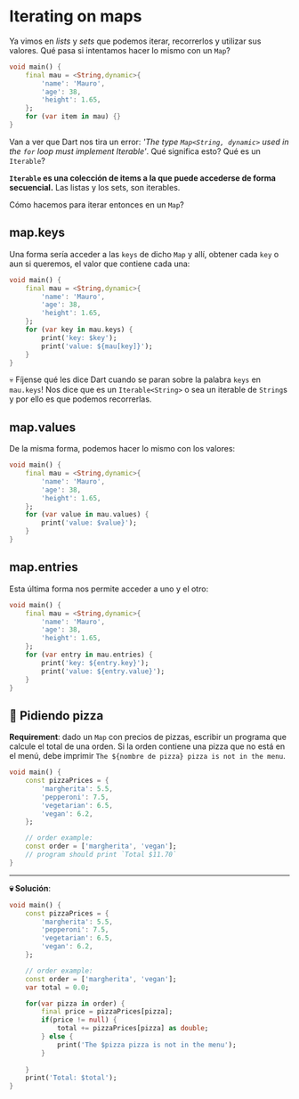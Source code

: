 # Iterating on maps

Ya vimos en _lists_ y _sets_ que podemos iterar, recorrerlos y utilizar sus valores. Qué pasa si intentamos hacer lo mismo con un `Map`?

```dart
void main() {
    final mau = <String,dynamic>{
        'name': 'Mauro',
        'age': 38,
        'height': 1.65,
    };
    for (var item in mau) {}
}
```

Van a ver que Dart nos tira un error: _'The type `Map<String, dynamic>` used in the `for` loop must implement Iterable'_. Qué significa esto? Qué es un `Iterable`?

__`Iterable` es una colección de items a la que puede accederse de forma secuencial.__ Las listas y los sets, son iterables.

Cómo hacemos para iterar entonces en un `Map`?

## map.keys

Una forma sería acceder a las `keys` de dicho `Map` y allí, obtener cada `key` o aun si queremos, el valor que contiene cada una:

```dart
void main() {
    final mau = <String,dynamic>{
        'name': 'Mauro',
        'age': 38,
        'height': 1.65,
    };
    for (var key in mau.keys) {
        print('key: $key');
        print('value: ${mau[key]}');
    }
}
```

💀 Fíjense qué les dice Dart cuando se paran sobre la palabra `keys` en `mau.keys`! Nos dice que es un `Iterable<String>` o sea un iterable de `String`s y por ello es que podemos recorrerlas.

## map.values

De la misma forma, podemos hacer lo mismo con los valores:

```dart
void main() {
    final mau = <String,dynamic>{
        'name': 'Mauro',
        'age': 38,
        'height': 1.65,
    };
    for (var value in mau.values) {
        print('value: $value}');
    }
}
```

## map.entries

Esta última forma nos permite acceder a uno y el otro:

```dart
void main() {
    final mau = <String,dynamic>{
        'name': 'Mauro',
        'age': 38,
        'height': 1.65,
    };
    for (var entry in mau.entries) {
        print('key: ${entry.key}');
        print('value: ${entry.value}');
    }
}
```

## 💪 Pidiendo pizza

__Requirement__: dado un `Map` con precios de pizzas, escribir un programa que calcule el total de una orden. Si la orden contiene una pizza que no está en el menú, debe imprimir `The ${nombre de pizza} pizza is not in the menu`.

```dart
void main() {
    const pizzaPrices = {
        'margherita': 5.5,
        'pepperoni': 7.5,
        'vegetarian': 6.5,
        'vegan': 6.2,
    };

    // order example:
    const order = ['margherita', 'vegan'];
    // program should print `Total $11.70`
}
```

---

__💀 Solución__:

```dart
void main() {
    const pizzaPrices = {
        'margherita': 5.5,
        'pepperoni': 7.5,
        'vegetarian': 6.5,
        'vegan': 6.2,
    };

    // order example:
    const order = ['margherita', 'vegan'];
    var total = 0.0;

    for(var pizza in order) {
        final price = pizzaPrices[pizza];
        if(price != null) {
            total += pizzaPrices[pizza] as double;
        } else {
            print('The $pizza pizza is not in the menu');
        }
      
    }
    print('Total: $total');
}
```
